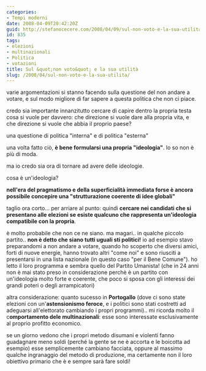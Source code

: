 ```yaml
---
categories:
- Tempi moderni
date: 2008-04-09T20:42:20Z
guid: http://stefanocecere.com/2008/04/09/sul-non-voto-e-la-sua-utilita/
id: 835
tags:
- elezioni
- multinazionali
- Politica
- votazioni
title: Sul &quot;non voto&quot; e la sua utilità
slug: /2008/04/sul-non-voto-e-la-sua-utilita/
---
```


varie argomentazioni si stanno facendo sulla questione del non andare a votare, e sul modo migliore di far sapere a questa politica che non ci piace.

credo sia importante innanzitutto cercare di capire dentro la propria testa cosa si vuole per davvero: che direzione si vuole dare alla propria vita, e che direzione si vuole che abbia il proprio paese?

una questione di politica "interna" e di politica "esterna"

una volta fatto ciò, **è bene formularsi una propria "ideologia"**. lo so non è più di moda.
  
ma io credo sia ora di tornare ad avere delle ideologie.

cosa è un'ideologia?
  
**nell'era del pragmatismo e della superficialità immediata forse è ancora possibile concepire una "strutturazione coerente di idee globali"**

taglio ora corto… per arriare al punto: quindi **cercare nei candidati che si presentano alle elezioni se esiste qualcuno che rappresenta un'ideologia compatibile con la propria**.

è molto probabile che non ce ne siano. ma magari.. in qualche piccolo partito.. **non è detto che siano tutti uguali sti politici!** io ad esempio stavo preparandomi a non andare a votare, quando ho scoperto che diversi amici, forti di nuove energie, hanno trovato altri "come noi" e sono riusciti a presentarsi in una lista nazionale (in questo caso "per il Bene Comune"). ho letto il loro programma e sembra quello del Partito Umanista! (che in 24 anni non è mai stato preso in considerazione perchè è un partito con un'ideologia molto forte e coerente, che poco si sposa con gli interessi dei grandi poteri o degli arrampicatori)

altra considerazione: quanto sucesso in **Portogallo** (dove ci sono state elezioni con un'**astensionismo feroce**, e i politici sono stati costretti ad adeguarsi all'elettorato cambiando i propri programmi).. mi ricorda molto il c**omportamento dele multinazionali**: esse sono interessate esclusivamente al proprio profitto economico.
  
se un giorno vedono che i propri metodo disumani e violenti fanno guadagnare meno soldi (perché la gente se ne è accorta e le boicotta ad esempio) esse semplicemente cambiano facciata, oppure al massimo qualche ingranaggio del metodo di produzione, ma certamente non il loro obiettivo primario che è e sempre sarà fare soldi!